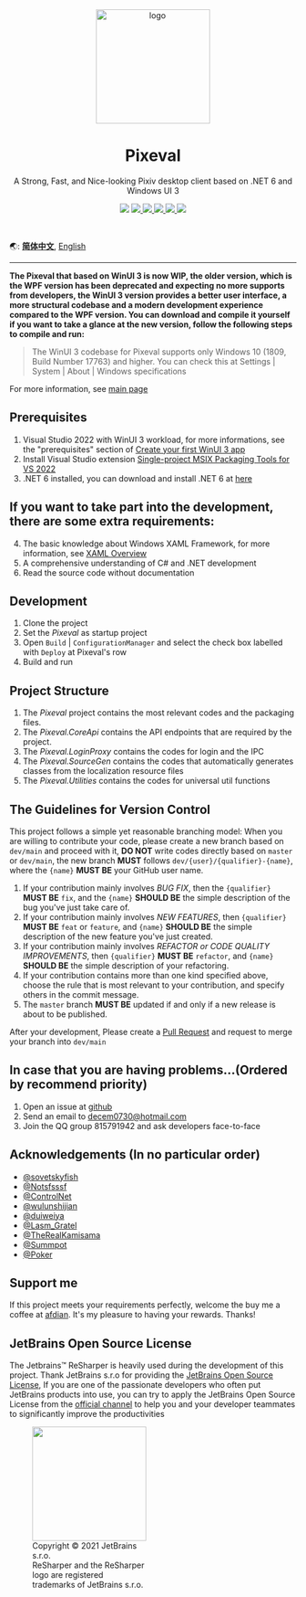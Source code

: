 <div align="center">
    <img align="center" src="https://s1.ax1x.com/2020/04/03/GUMZjS.png" alt="logo" width="200">
    <h1 align="center">Pixeval</h1>
    <p align="center">A Strong, Fast, and Nice-looking Pixiv desktop client based on .NET 6 and Windows UI 3</p>
    <p align="center">
        <img src="https://img.shields.io/github/stars/Pixeval/Pixeval?color=red&style=flat-square">
        <a href="mailto:decem0730@hotmail.com">
            <img src="https://img.shields.io/static/v1?label=contact%20me&message=hotmail&color=green&style=flat-square">
        </a>
        <a href="https://jq.qq.com/?_wv=1027&k=5hGmJbQ" target="_blank">
            <img src="https://img.shields.io/static/v1?label=chatting&message=qq&color=blue&style=flat-square">
        </a>
        <a href="https://github.com/Pixeval/Pixeval/blob/master/LICENSE" target="_blank">
            <img src="https://img.shields.io/github/license/Pixeval/Pixeval?style=flat-square">
        </a>
        <a href="https://github.com/Pixeval/Pixeval/issues/new/choose" target="_blank">
            <img src="https://img.shields.io/static/v1?label=feedback&message=issues&color=pink&style=flat-square">
        </a>
        <a href="https://dotnet.microsoft.com/en-us/download/dotnet/6.0" target="_blank">
            <img src="https://img.shields.io/static/v1?label=runtime&message=.NET%206.0&color=yellow&style=flat-square">
        </a>
    </p>
    </br>
</div>

🌏: [**简体中文**](https://github.com/Pixeval/Pixeval/blob/master/README.en.md), [English](https://github.com/Pixeval/Pixeval/blob/master/README.en.md)

---

**The Pixeval that based on WinUI 3 is now WIP, the older version, which is the WPF version has been deprecated and expecting no more supports from developers, the WinUI 3 version provides a better user interface, a more structural codebase and a modern development experience compared to the WPF version. You can download and compile it yourself if you want to take a glance at the new version, follow the following steps to compile and run:**

> The WinUI 3 codebase for Pixeval supports only Windows 10 (1809, Build Number 17763) and higher.
> You can check this at Settings | System | About | Windows specifications

For more information, see [main page](https://sora.ink/pixeval/)

## Prerequisites
1. Visual Studio 2022 with WinUI 3 workload, for more informations, see the "prerequisites" section of [Create your first WinUI 3 app](https://docs.microsoft.com/en-us/windows/apps/winui/winui3/create-your-first-winui3-app?tabs=desktop-csharp)
2. Install Visual Studio extension [Single-project MSIX Packaging Tools for VS 2022](https://aka.ms/windowsappsdk/stable-vsix-2022-cs)
3. .NET 6 installed, you can download and install .NET 6 at [here](https://dotnet.microsoft.com/en-us/download/dotnet/6.0)

## If you want to take part into the development, there are some extra requirements:
4. The basic knowledge about Windows XAML Framework, for more information, see [XAML Overview](https://docs.microsoft.com/en-us/windows/uwp/xaml-platform/xaml-overview)
5. A comprehensive understanding of C# and .NET development
6. Read the source code without documentation

## Development
1. Clone the project
2. Set the *Pixeval* as startup project
3. Open `Build` | `ConfigurationManager` and select the check box labelled with `Deploy` at Pixeval's row
4. Build and run

## Project Structure
1. The *Pixeval* project contains the most relevant codes and the packaging files.
2. The *Pixeval.CoreApi* contains the API endpoints that are required by the project.
3. The *Pixeval.LoginProxy* contains the codes for login and the IPC
4. The *Pixeval.SourceGen* contains the codes that automatically generates classes from the localization resource files
5. The *Pixeval.Utilities* contains the codes for universal util functions

## The Guidelines for Version Control
This project follows a simple yet reasonable branching model: When you are willing to contribute your code, please create a new branch based on `dev/main` and proceed with it, **DO NOT** write codes directly based on `master` or `dev/main`, the new branch **MUST** follows `dev/{user}/{qualifier}-{name}`, where the `{name}` **MUST BE** your GitHub user name.

1. If your contribution mainly involves *BUG FIX*, then the `{qualifier}` **MUST BE** `fix`, and the `{name}` **SHOULD BE** the simple description of the bug you've just take care of.
2. If your contribution mainly involves *NEW FEATURES*, then `{qualifier}` **MUST BE** `feat` or `feature`, and `{name}` **SHOULD BE** the simple description of the new feature you've just created.
3. If your contribution mainly involves *REFACTOR or CODE QUALITY IMPROVEMENTS*, then `{qualifier}` **MUST BE** `refactor`, and `{name}` **SHOULD BE** the simple description of your refactoring.
4. If your contribution contains more than one kind specified above, choose the rule that is most relevant to your contribution, and specify others in the commit message.
5. The `master` branch **MUST BE** updated if and only if a new release is about to be published.


After your development, Please create a [Pull Request](https://github.com/Pixeval/Pixeval/pulls) and request to merge your branch into `dev/main`

## In case that you are having problems...(Ordered by recommend priority)
1. Open an issue at [github](https://github.com/dylech30th/Pixeval/issues/new)
2. Send an email to [decem0730@hotmail.com](mailto:decem0730@hotmail.com) 
3. Join the QQ group 815791942 and ask developers face-to-face

## Acknowledgements (In no particular order)
* [@sovetskyfish](https://github.com/sovetskyfish)
* [@Notsfsssf](https://github.com/Notsfsssf)
* [@ControlNet](https://github.com/ControlNet)
* [@wulunshijian](https://github.com/wulunshijian)
* [@duiweiya](https://github.com/duiweiya)
* [@Lasm_Gratel](https://github.com/LasmGratel)
* [@TheRealKamisama](https://github.com/TheRealKamisama)
* [@Summpot](https://github.com/Summpot)
* [@Poker](https://github.com/Poker-sang)

## Support me
If this project meets your requirements perfectly, welcome the buy me a coffee at [afdian](https://afdian.net/@dylech30th). It's my pleasure to having your rewards. Thanks!

## JetBrains Open Source License
The Jetbrains™ ReSharper is heavily used during the development of this project. Thank JetBrains s.r.o for providing the [JetBrains Open Source License]((https://www.jetbrains.com/community/opensource/#support)), If you are one of the passionate developers who often put JetBrains products into use, you can try to apply the JetBrains Open Source License from the [official channel](https://www.jetbrains.com/shop/eform/opensource) to help you and your developer teammates to significantly improve the productivities

<figure style="width: min-content">
    <img src="https://resources.jetbrains.com/storage/products/company/brand/logos/ReSharper_icon.png" width="200" height="200">
    <figcaption>Copyright © 2021 JetBrains s.r.o. </br>ReSharper and the ReSharper logo are registered trademarks of JetBrains s.r.o.</figcaption>
</figure>

